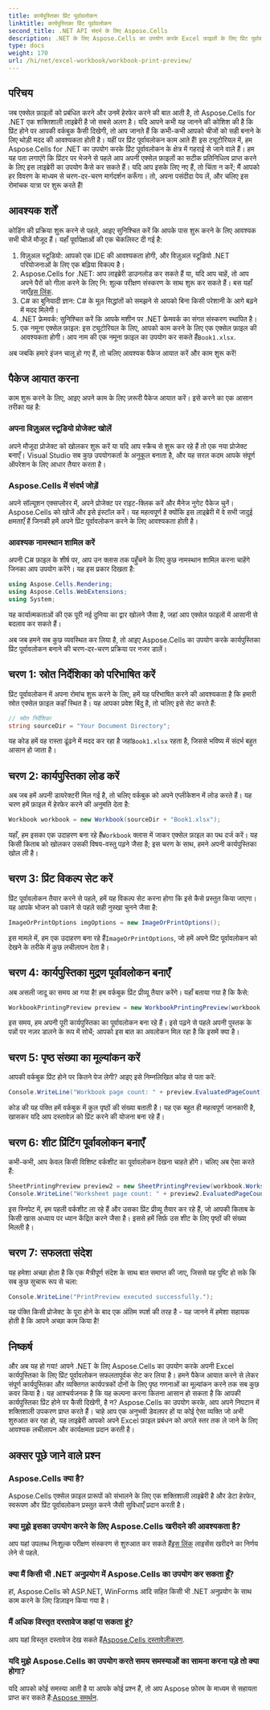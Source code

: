 ```yaml
---
title: कार्यपुस्तिका प्रिंट पूर्वावलोकन
linktitle: कार्यपुस्तिका प्रिंट पूर्वावलोकन
second_title: .NET API संदर्भ के लिए Aspose.Cells
description: .NET के लिए Aspose.Cells का उपयोग करके Excel फ़ाइलों के लिए प्रिंट पूर्वावलोकन बनाना सीखें। विस्तृत, आसान-से-अनुसरण ट्यूटोरियल में कोडिंग चरण सीखें।
type: docs
weight: 170
url: /hi/net/excel-workbook/workbook-print-preview/
---
```

## परिचय

जब एक्सेल फ़ाइलों को प्रबंधित करने और उनमें हेरफेर करने की बात आती है, तो Aspose.Cells for .NET एक शक्तिशाली लाइब्रेरी है जो सबसे अलग है। यदि आपने कभी यह जानने की कोशिश की है कि प्रिंट होने पर आपकी वर्कबुक कैसी दिखेगी, तो आप जानते हैं कि कभी-कभी आपको चीजों को सही बनाने के लिए थोड़ी मदद की आवश्यकता होती है। यहीं पर प्रिंट पूर्वावलोकन काम आते हैं! इस ट्यूटोरियल में, हम Aspose.Cells for .NET का उपयोग करके प्रिंट पूर्वावलोकन के क्षेत्र में गहराई से जाने वाले हैं। हम यह पता लगाएंगे कि प्रिंटर पर भेजने से पहले आप अपनी एक्सेल फ़ाइलों का सटीक प्रतिनिधित्व प्राप्त करने के लिए इस लाइब्रेरी का उपयोग कैसे कर सकते हैं। यदि आप इसके लिए नए हैं, तो चिंता न करें; मैं आपको हर विवरण के माध्यम से चरण-दर-चरण मार्गदर्शन करूँगा। तो, अपना पसंदीदा पेय लें, और चलिए इस रोमांचक यात्रा पर शुरू करते हैं!

## आवश्यक शर्तें

कोडिंग की प्रक्रिया शुरू करने से पहले, आइए सुनिश्चित करें कि आपके पास शुरू करने के लिए आवश्यक सभी चीजें मौजूद हैं। यहाँ पूर्वापेक्षाओं की एक चेकलिस्ट दी गई है:

1. विज़ुअल स्टूडियो: आपको एक IDE की आवश्यकता होगी, और विज़ुअल स्टूडियो .NET परियोजनाओं के लिए एक बढ़िया विकल्प है।
2. Aspose.Cells for .NET: आप लाइब्रेरी डाउनलोड कर सकते हैं या, यदि आप चाहें, तो आप अपने पैरों को गीला करने के लिए नि: शुल्क परीक्षण संस्करण के साथ शुरू कर सकते हैं। बस यहाँ जाएँ[इस लिंक](https://releases.aspose.com).
3. C# का बुनियादी ज्ञान: C# के मूल सिद्धांतों को समझने से आपको बिना किसी परेशानी के आगे बढ़ने में मदद मिलेगी।
4. .NET फ्रेमवर्क: सुनिश्चित करें कि आपके मशीन पर .NET फ्रेमवर्क का संगत संस्करण स्थापित है।
5.  एक नमूना एक्सेल फ़ाइल: इस ट्यूटोरियल के लिए, आपको काम करने के लिए एक एक्सेल फ़ाइल की आवश्यकता होगी। आप नाम की एक नमूना फ़ाइल का उपयोग कर सकते हैं`Book1.xlsx`.

अब जबकि हमारे इंजन चालू हो गए हैं, तो चलिए आवश्यक पैकेज आयात करें और काम शुरू करें!

## पैकेज आयात करना

काम शुरू करने के लिए, आइए अपने काम के लिए ज़रूरी पैकेज आयात करें। इसे करने का एक आसान तरीका यह है:

### अपना विज़ुअल स्टूडियो प्रोजेक्ट खोलें

अपने मौजूदा प्रोजेक्ट को खोलकर शुरू करें या यदि आप स्क्रैच से शुरू कर रहे हैं तो एक नया प्रोजेक्ट बनाएँ। Visual Studio सब कुछ उपयोगकर्ता के अनुकूल बनाता है, और यह सरल कदम आपके संपूर्ण ऑपरेशन के लिए आधार तैयार करता है।

### Aspose.Cells में संदर्भ जोड़ें

अपने सॉल्यूशन एक्सप्लोरर में, अपने प्रोजेक्ट पर राइट-क्लिक करें और मैनेज नुगेट पैकेज चुनें। Aspose.Cells को खोजें और इसे इंस्टॉल करें। यह महत्वपूर्ण है क्योंकि इस लाइब्रेरी में वे सभी जादुई क्षमताएँ हैं जिनकी हमें अपने प्रिंट पूर्वावलोकन करने के लिए आवश्यकता होती है।

### आवश्यक नामस्थान शामिल करें

अपनी C# फ़ाइल के शीर्ष पर, आप उन क्लास तक पहुँचने के लिए कुछ नामस्थान शामिल करना चाहेंगे जिनका आप उपयोग करेंगे। यह इस प्रकार दिखता है:

```csharp
using Aspose.Cells.Rendering;
using Aspose.Cells.WebExtensions;
using System;
```

यह कार्यात्मकताओं की एक पूरी नई दुनिया का द्वार खोलने जैसा है, जहां आप एक्सेल फाइलों में आसानी से बदलाव कर सकते हैं।

अब जब हमने सब कुछ व्यवस्थित कर लिया है, तो आइए Aspose.Cells का उपयोग करके कार्यपुस्तिका प्रिंट पूर्वावलोकन बनाने की चरण-दर-चरण प्रक्रिया पर नजर डालें।

## चरण 1: स्रोत निर्देशिका को परिभाषित करें

प्रिंट पूर्वावलोकन में अपना रोमांच शुरू करने के लिए, हमें यह परिभाषित करने की आवश्यकता है कि हमारी स्रोत एक्सेल फ़ाइल कहाँ स्थित है। यह आपका प्रवेश बिंदु है, तो चलिए इसे सेट करते हैं:

```csharp
// स्रोत निर्देशिका
string sourceDir = "Your Document Directory";
```

 यह कोड हमें वह रास्ता ढूंढने में मदद कर रहा है जहां`Book1.xlsx` रहता है, जिससे भविष्य में संदर्भ बहुत आसान हो जाता है।

## चरण 2: कार्यपुस्तिका लोड करें

अब जब हमें अपनी डायरेक्टरी मिल गई है, तो चलिए वर्कबुक को अपने एप्लीकेशन में लोड करते हैं। यह चरण हमें फ़ाइल में हेरफेर करने की अनुमति देता है:

```csharp
Workbook workbook = new Workbook(sourceDir + "Book1.xlsx");
```

 यहाँ, हम इसका एक उदाहरण बना रहे हैं`Workbook` क्लास में जाकर एक्सेल फ़ाइल का पथ दर्ज करें। यह किसी किताब को खोलकर उसकी विषय-वस्तु पढ़ने जैसा है; इस चरण के साथ, हमने अपनी कार्यपुस्तिका खोल ली है।

## चरण 3: प्रिंट विकल्प सेट करें

प्रिंट पूर्वावलोकन तैयार करने से पहले, हमें यह विकल्प सेट करना होगा कि इसे कैसे प्रस्तुत किया जाएगा। यह आपके भोजन को पकाने से पहले सही नुस्खा चुनने जैसा है:

```csharp
ImageOrPrintOptions imgOptions = new ImageOrPrintOptions();
```

 इस मामले में, हम एक उदाहरण बना रहे हैं`ImageOrPrintOptions`, जो हमें अपने प्रिंट पूर्वावलोकन को देखने के तरीके में कुछ लचीलापन देता है।

## चरण 4: कार्यपुस्तिका मुद्रण पूर्वावलोकन बनाएँ

अब असली जादू का समय आ गया है! हम वर्कबुक प्रिंट प्रीव्यू तैयार करेंगे। यहाँ बताया गया है कि कैसे:

```csharp
WorkbookPrintingPreview preview = new WorkbookPrintingPreview(workbook, imgOptions);
```

इस समय, हम अपनी पूरी कार्यपुस्तिका का पूर्वावलोकन बना रहे हैं। इसे पढ़ने से पहले अपनी पुस्तक के पन्नों पर नज़र डालने के रूप में सोचें; आपको इस बात का अवलोकन मिल रहा है कि इसमें क्या है।

## चरण 5: पृष्ठ संख्या का मूल्यांकन करें

आपकी वर्कबुक प्रिंट होने पर कितने पेज लेगी? आइए इसे निम्नलिखित कोड से पता करें:

```csharp
Console.WriteLine("Workbook page count: " + preview.EvaluatedPageCount);
```

कोड की यह पंक्ति हमें वर्कबुक में कुल पृष्ठों की संख्या बताती है। यह एक बहुत ही महत्वपूर्ण जानकारी है, खासकर यदि आप दस्तावेज़ को प्रिंट करने की योजना बना रहे हैं।

## चरण 6: शीट प्रिंटिंग पूर्वावलोकन बनाएँ

कभी-कभी, आप केवल किसी विशिष्ट वर्कशीट का पूर्वावलोकन देखना चाहते होंगे। चलिए अब ऐसा करते हैं:

```csharp
SheetPrintingPreview preview2 = new SheetPrintingPreview(workbook.Worksheets[0], imgOptions);
Console.WriteLine("Worksheet page count: " + preview2.EvaluatedPageCount);
```

इस स्निपेट में, हम पहली वर्कशीट ला रहे हैं और उसका प्रिंट प्रीव्यू तैयार कर रहे हैं, जो आपकी किताब के किसी खास अध्याय पर ध्यान केंद्रित करने जैसा है। इससे हमें सिर्फ़ उस शीट के लिए पृष्ठों की संख्या मिलती है।

## चरण 7: सफलता संदेश

यह हमेशा अच्छा होता है कि एक मैत्रीपूर्ण संदेश के साथ बात समाप्त की जाए, जिससे यह पुष्टि हो सके कि सब कुछ सुचारू रूप से चला:

```csharp
Console.WriteLine("PrintPreview executed successfully.");
```

यह पंक्ति किसी प्रोजेक्ट के पूरा होने के बाद एक अंतिम स्पर्श की तरह है - यह जानने में हमेशा सहायक होती है कि आपने अच्छा काम किया है!

## निष्कर्ष

और अब यह हो गया! आपने .NET के लिए Aspose.Cells का उपयोग करके अपनी Excel कार्यपुस्तिका के लिए प्रिंट पूर्वावलोकन सफलतापूर्वक सेट कर लिया है। हमने पैकेज आयात करने से लेकर संपूर्ण कार्यपुस्तिका और व्यक्तिगत कार्यपत्रकों दोनों के लिए पृष्ठ गणनाओं का मूल्यांकन करने तक सब कुछ कवर किया है। यह आश्चर्यजनक है कि यह कल्पना करना कितना आसान हो सकता है कि आपकी कार्यपुस्तिका प्रिंट होने पर कैसी दिखेगी, है न? Aspose.Cells का उपयोग करके, आप अपने निपटान में शक्तिशाली उपकरण प्राप्त करते हैं। चाहे आप एक अनुभवी डेवलपर हों या कोई ऐसा व्यक्ति जो अभी शुरुआत कर रहा हो, यह लाइब्रेरी आपको अपने Excel फ़ाइल प्रबंधन को अगले स्तर तक ले जाने के लिए आवश्यक लचीलापन और कार्यक्षमता प्रदान करती है।

## अक्सर पूछे जाने वाले प्रश्न

### Aspose.Cells क्या है?
Aspose.Cells एक्सेल फ़ाइल प्रारूपों को संभालने के लिए एक शक्तिशाली लाइब्रेरी है और डेटा हेरफेर, स्वरूपण और प्रिंट पूर्वावलोकन प्रस्तुत करने जैसी सुविधाएँ प्रदान करती है।

### क्या मुझे इसका उपयोग करने के लिए Aspose.Cells खरीदने की आवश्यकता है?
 आप यहां उपलब्ध निःशुल्क परीक्षण संस्करण से शुरुआत कर सकते हैं[इस लिंक](https://releases.aspose.com) लाइसेंस खरीदने का निर्णय लेने से पहले.

### क्या मैं किसी भी .NET अनुप्रयोग में Aspose.Cells का उपयोग कर सकता हूँ?
हां, Aspose.Cells को ASP.NET, WinForms आदि सहित किसी भी .NET अनुप्रयोग के साथ काम करने के लिए डिज़ाइन किया गया है।

### मैं अधिक विस्तृत दस्तावेज कहां पा सकता हूं?
 आप यहां विस्तृत दस्तावेज देख सकते हैं[Aspose.Cells दस्तावेज़ीकरण](https://reference.aspose.com/cells/net/).

### यदि मुझे Aspose.Cells का उपयोग करते समय समस्याओं का सामना करना पड़े तो क्या होगा?
 यदि आपको कोई समस्या आती है या आपके कोई प्रश्न हैं, तो आप Aspose फ़ोरम के माध्यम से सहायता प्राप्त कर सकते हैं:[Aspose समर्थन](https://forum.aspose.com/c/cells/9).